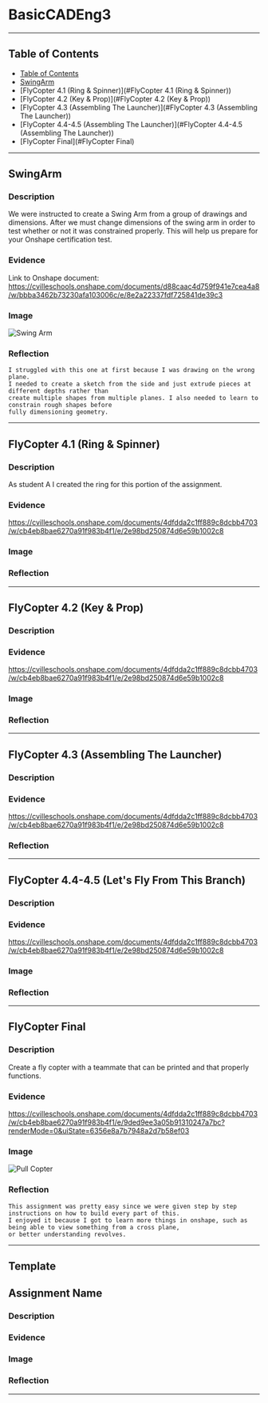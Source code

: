 # BasicCADEng3
---
## Table of Contents
* [Table of Contents](#Table-of-Contents)
* [SwingArm](#SwingArm)
* [FlyCopter 4.1 (Ring & Spinner)](#FlyCopter 4.1 (Ring & Spinner))
* [FlyCopter 4.2 (Key & Prop)](#FlyCopter 4.2 (Key & Prop))
* [FlyCopter 4.3 (Assembling The Launcher)](#FlyCopter 4.3 (Assembling The Launcher))
* [FlyCopter 4.4-4.5 (Assembling The Launcher)](#FlyCopter 4.4-4.5 (Assembling The Launcher))
* [FlyCopter Final](#FlyCopter Final)
---

## SwingArm

### Description
  We were instructed to create a Swing Arm from a group of drawings and dimensions. After we must change dimensions of the swing arm in order to test whether or not it was constrained properly. This will help us prepare for your Onshape certification test.
### Evidence
  Link to Onshape document:
  https://cvilleschools.onshape.com/documents/d88caac4d759f941e7cea4a8/w/bbba3462b73230afa103006c/e/8e2a22337fdf725841de39c3
### Image
  ![Swing Arm](https://user-images.githubusercontent.com/91289646/197609091-8bb3a64a-15cf-43cc-ba78-75564c65bb31.png)
### Reflection
    I struggled with this one at first because I was drawing on the wrong plane. 
    I needed to create a sketch from the side and just extrude pieces at different depths rather than
    create multiple shapes from multiple planes. I also needed to learn to constrain rough shapes before 
    fully dimensioning geometry.
---

## FlyCopter 4.1 (Ring & Spinner)

### Description
  As student A I created the ring for this portion of the assignment.
### Evidence
  https://cvilleschools.onshape.com/documents/4dfdda2c1ff889c8dcbb4703/w/cb4eb8bae6270a91f983b4f1/e/2e98bd250874d6e59b1002c8
### Image

### Reflection
---

## FlyCopter 4.2 (Key & Prop)

### Description

### Evidence
  https://cvilleschools.onshape.com/documents/4dfdda2c1ff889c8dcbb4703/w/cb4eb8bae6270a91f983b4f1/e/2e98bd250874d6e59b1002c8
### Image

### Reflection
---
## FlyCopter 4.3 (Assembling The Launcher)

### Description

### Evidence
  https://cvilleschools.onshape.com/documents/4dfdda2c1ff889c8dcbb4703/w/cb4eb8bae6270a91f983b4f1/e/2e98bd250874d6e59b1002c8
### Reflection
---

## FlyCopter 4.4-4.5 (Let's Fly From This Branch)

### Description

### Evidence
  https://cvilleschools.onshape.com/documents/4dfdda2c1ff889c8dcbb4703/w/cb4eb8bae6270a91f983b4f1/e/2e98bd250874d6e59b1002c8
### Image

### Reflection
---
## FlyCopter Final

### Description
  Create a fly copter with a teammate that can be printed and that properly functions.
### Evidence
  https://cvilleschools.onshape.com/documents/4dfdda2c1ff889c8dcbb4703/w/cb4eb8bae6270a91f983b4f1/e/9ded9ee3a05b91310247a7bc?renderMode=0&uiState=6356e8a7b7948a2d7b58ef03
### Image
  ![Pull Copter](https://user-images.githubusercontent.com/91289646/197610644-def045d8-872c-4552-9373-56921ed734ac.png)
### Reflection
    This assignment was pretty easy since we were given step by step instructions on how to build every part of this. 
    I enjoyed it because I got to learn more things in onshape, such as being able to view something from a cross plane, 
    or better understanding revolves.
---
## Template

## Assignment Name

### Description

### Evidence

### Image

### Reflection
---
